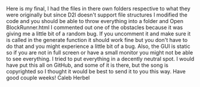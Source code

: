 Here is my final,
I had the files in there own folders respective to what they were originally but since D2l doesn't support file structures I modified the code and you should be able to throw everything into a folder and Open BlockRunner.html
I commented out one of the obstacles because it was giving me a little bit of a random bug. If you uncomment it and make sure it is called in the generate function it should work fine but you don't have to do that and you might experience a little bit of a bug.
Also, the GUI is static so if you are not in full screen or have a small monitor you might not be able to see everything. I tried to put everything in a decently neutral spot. 
I would have put this all on GitHub, and some of it is there, but the song is copyrighted so I thought it would be best to send it to you this way.
Have good couple weeks!
Caleb Herbel
